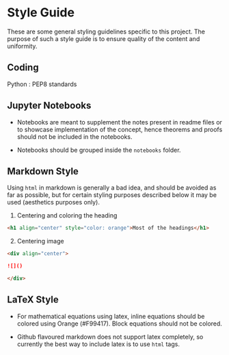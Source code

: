 # Style Guide

These are some general styling guidelines specific to this project. The purpose of such a style guide is to ensure quality of the content and uniformity.

## Coding 

Python : PEP8 standards

## Jupyter Notebooks

- Notebooks are meant to supplement the notes present in readme files or to showcase implementation of the concept, hence theorems and proofs should not be included in the notebooks.

- Notebooks should be grouped inside the `notebooks` folder.

## Markdown Style 

Using `html` in markdown is generally a bad idea, and should be avoided as far as possible, but for certain styling purposes described below it may be used (aesthetics purposes only).

1. Centering and coloring the heading

```markdown 
<h1 align="center" style="color: orange">Most of the headings</h1>
```
 
2. Centering image

```markdown
<div align="center">

![]()

</div>
```

## LaTeX Style
- For mathematical equations using latex, inline equations should be colored using Orange (#F99417). Block equations should not be colored.

- Github flavoured markdown does not support latex completely, so currently the best way to include latex is to use `html` tags.
